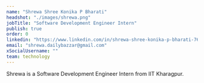 ```yaml
---
name: "Shrewa Shree Konika P Bharati"
headshot: "./images/shrewa.png"
jobTitle: "Software Development Engineer Intern"
publish: true
order: 0
linkedin: "https://www.linkedin.com/in/shrewa-shree-konika-p-bharati-768457258/"
email: "shrewa.dailybazzar@gmail.com"
xSocialUsername: ""
team: technology
---
```


Shrewa is a Software Development Engineer Intern from IIT Kharagpur. 